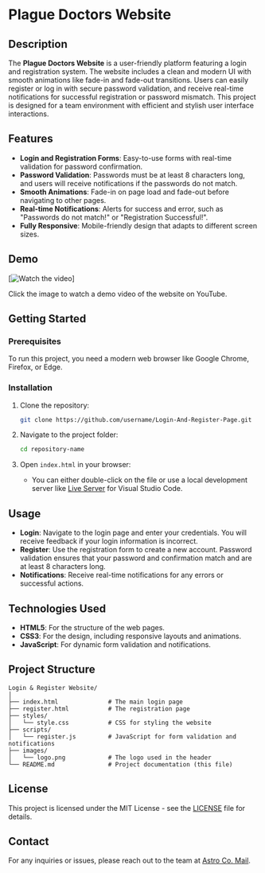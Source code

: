 
# Plague Doctors Website

## Description

The **Plague Doctors Website** is a user-friendly platform featuring a login and registration system. The website includes a clean and modern UI with smooth animations like fade-in and fade-out transitions. Users can easily register or log in with secure password validation, and receive real-time notifications for successful registration or password mismatch. This project is designed for a team environment with efficient and stylish user interface interactions.

## Features

- **Login and Registration Forms**: Easy-to-use forms with real-time validation for password confirmation.
- **Password Validation**: Passwords must be at least 8 characters long, and users will receive notifications if the passwords do not match.
- **Smooth Animations**: Fade-in on page load and fade-out before navigating to other pages.
- **Real-time Notifications**: Alerts for success and error, such as "Passwords do not match!" or "Registration Successful!".
- **Fully Responsive**: Mobile-friendly design that adapts to different screen sizes.

## Demo

[![Watch the video](https://youtu.be/TACbVY-b-vw)]

Click the image to watch a demo video of the website on YouTube.

## Getting Started

### Prerequisites

To run this project, you need a modern web browser like Google Chrome, Firefox, or Edge.

### Installation

1. Clone the repository:
   ```bash
   git clone https://github.com/username/Login-And-Register-Page.git
   ```
   
2. Navigate to the project folder:
   ```bash
   cd repository-name
   ```

3. Open `index.html` in your browser:
   - You can either double-click on the file or use a local development server like [Live Server](https://marketplace.visualstudio.com/items?itemName=ritwickdey.LiveServer) for Visual Studio Code.

## Usage

- **Login**: Navigate to the login page and enter your credentials. You will receive feedback if your login information is incorrect.
- **Register**: Use the registration form to create a new account. Password validation ensures that your password and confirmation match and are at least 8 characters long.
- **Notifications**: Receive real-time notifications for any errors or successful actions.

## Technologies Used

- **HTML5**: For the structure of the web pages.
- **CSS3**: For the design, including responsive layouts and animations.
- **JavaScript**: For dynamic form validation and notifications.
  
## Project Structure

```plaintext
Login & Register Website/
│
├── index.html              # The main login page
├── register.html           # The registration page
├── styles/
│   └── style.css           # CSS for styling the website
├── scripts/
│   └── register.js         # JavaScript for form validation and notifications
├── images/
│   └── logo.png            # The logo used in the header
└── README.md               # Project documentation (this file)
```

## License

This project is licensed under the MIT License - see the [LICENSE](LICENSE) file for details.

## Contact

For any inquiries or issues, please reach out to the team at [Astro Co. Mail](astroco.business@gmail.com).
